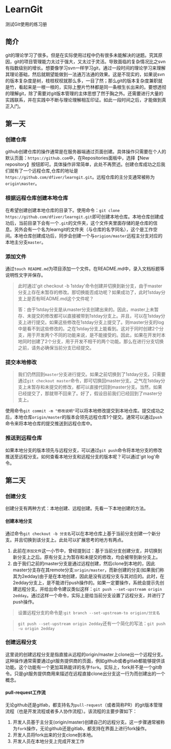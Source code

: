 # LearnGit
测试Git使用的练习册

## 简介

git的理论学习了很多。但是在实际使用过程中仍有很多未能解决的谜题。究其原因，git的项目管理能力太过于强大，又太过于灵活。导致面临的复杂情况比之svn有指数级别的增长。想要像学习svn一样学习git，通过一段时间的理论学习来理解其理论基础，然后就期望能做到一法通万法通的效果。这是不现实的，如果说svn的版本复杂度是树，枝枝杈杈就那么多，一目了然；那么git的版本复杂度兼职就是竹，看起来是一根一根的，实际上整片竹林都是同一条根生长出来的。要想透彻的理解git，除了需要对git版本管理的主体思想了然于胸之外。还需要进行大量的实践联系，并在实践中不断与理论理解相互印证。如此一段时间之后，才能做到真正入门。

## 第一天

### 创建仓库

github创建仓库的操作通常是在服务器端通过页面创建。具体操作只需要在个人的默认页面：`https://github.com`中，在Repositories面板中，选择【New repository】按钮即可。具体操作非常简单，此处不再赘述。创建仓库成功之后我们就有了一个远程仓库,仓库的地址是`https://github.com/dfiver/learngit.git`。远程仓库的主分支通常被称为`origin\master`。

### 根据远程仓库创建本地仓库

在希望创建创建本地仓库的目录下。使用命令：`git clone https://github.com/dfiver/learngit.git`即可创建本地仓库。本地仓库创建成功后，当前目录下会有一个`.git`的文件夹，这个文件夹里面存储的是仓库的信息。另外会有一个名为learngit的文件夹（与仓库的名字同名），这个是工作空间。本地仓库创建成功后，同步会创建一个与`origion/master`远程主分支对应的本地主分支`master`。

### 添加文件

通过`touch README.md`为项目添加一个文件。在README.md中，录入文档标题等说明性文字并保存。

> 此时通过'git checkout -b 1stday'命令创建并切换到新分支，由于master分支上存在未暂存的修改。那切换能否成功呢？如果成功了，此时1stday分支上是否有README.md这个文件呢？
>
> 答：由于1stday分支是从master分支创建出来的。因此，master上未暂存、未提交的修改都可以直接被带到1stday分支上。并且，可以在1stday分支上进行提交。如果这些修改在1stday分支上提交了。则master分支的log中是看不到这些修改的。之在1stday分支上能看到。这对于同时创建2个分支，用于开发两个不同的功能来说，是不能接受的。因此，如果在开发时本地同时创建了2个分支，用于开发不相干的两个功能。那么在进行分支切换之前，请务必确保当前分支已经提交。

### 提交本地修改

> 我们仍然回到`master`分支进行提交。如果之前切换到了1stday分支。只需要通过`git checkout master`命令，即可切换回master分支。之气在1stday分支上未暂存和未提交的修改，都可以直接代回到master分支。当然，如果已经提交了，那就带不回来了。好了，假设目前我们已经回到了master分支上。

使用命令`git commit -m "修改说明"`可以将本地修改提交到本地仓库。提交成功之后，本地仓库`origin/master`的版本会领先远程仓库1个提交。通常可以通过`push`命令来将本地仓库的提交推送到远程仓库中。

### 推送到远程仓库

如果本地分支的版本领先与远程分支，可以通过`git push`命令将本地分支的修改推送至远程分支。如何查看本地分支和远程分支的版本呢？可以通过'git log'命令。

## 第二天

### 创建分支

创建分支有两种方式：本地创建、远程创建。先看一下本地创建的方法。

#### 创建本地分支

通过命令`git checkout -b 分支名`可以在本地仓库上基于当前分支创建一个新分支。并且切换到该分支上。此处可以扩展思考的地方有两点。
1. 此前在`添加文件`这一小节中，曾经提到过：基于当前分支创建分支，并切换到新分支上之后。原有分支上为暂存和未提交的修改，均会被带到新分支上。
2. 由于我们之前的master分支是通过远程创建，然后clone到本地的，因此master分支存在其remote分支:`origin/master`，而新创建的分支(如果我们称其为2edday)由于是在本地创建，因此是没有远程分支与其对应的。此时，在2edday分支上，是不能进行push操作的。如果一定要操作，系统会提示先创建远程分支。并给出命令建议类似这样：`git push --set-upstream origin 2edday`。通过这样一个命令，实际上是给当前分支设置了远程分支，并进行了push操作。
> 设置远程分支的命令是:`git branch --set-upstream-to origion/分支名`

> `git push --set-upstream origin 2edday`还有一个简化的写法：`git push -u origin 2edday`

### 创建远程分支

这里说的创建远程分支是指直接从远程的origin/master上clone出一个远程分支。这种操作通常需要通过git服务提供商的页面，例如github或者gitlab都能够提供该功能。这个功能有一个更加耳熟能详的名字`fork`。实际上，fork并不是一个git命令。只是git服务提供商用来描述在远程直接clone出分支这一行为而创建出的一个概念。

#### pull-request工作流

无论github还是gitlab，都支持名为`pull-request`（或者简称PR）的git版本管理流程（也是开发流程或者多人协作流程）。该流程的主要步骤如下：
1. 开发人员基于主分支(origin/master)创建自己的远程分支。这一步骤通常被称为`fork`操作，无论github还是gitlab，都支持在界面上进行fork操作。
2. 开发人员将fork出来的分支clone到本地。
3. 开发人员在本地分支上完成开发工作

